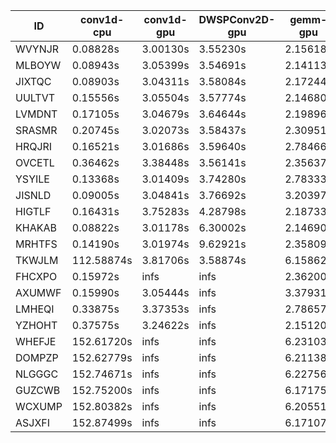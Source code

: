 |ID|conv1d-cpu|conv1d-gpu|DWSPConv2D-gpu|gemm-gpu|avg|
|-|-|-|-|-|-|
|WVYNJR|0.08828s|3.00130s|3.55230s|2.15618s|2.19951s|
|MLBOYW|0.08943s|3.05399s|3.54691s|2.14113s|2.20787s|
|JIXTQC|0.08903s|3.04311s|3.58084s|2.17244s|2.22136s|
|UULTVT|0.15556s|3.05504s|3.57774s|2.14680s|2.23379s|
|LVMDNT|0.17105s|3.04679s|3.64644s|2.19896s|2.26581s|
|SRASMR|0.20745s|3.02073s|3.58437s|2.30951s|2.28052s|
|HRQJRI|0.16521s|3.01686s|3.59640s|2.78466s|2.39078s|
|OVCETL|0.36462s|3.38448s|3.56141s|2.35637s|2.41672s|
|YSYILE|0.13368s|3.01409s|3.74280s|2.78333s|2.41847s|
|JISNLD|0.09005s|3.04841s|3.76692s|3.20397s|2.52734s|
|HIGTLF|0.16431s|3.75283s|4.28798s|2.18733s|2.59811s|
|KHAKAB|0.08822s|3.01178s|6.30002s|2.14690s|2.88673s|
|MRHTFS|0.14190s|3.01974s|9.62921s|2.35809s|3.78723s|
|TKWJLM|112.58874s|3.81706s|3.58874s|6.15862s|31.53829s|
|FHCXPO|0.15972s|infs|infs|2.36200s|infs|
|AXUMWF|0.15990s|3.05444s|infs|3.37931s|infs|
|LMHEQI|0.33875s|3.37353s|infs|2.78657s|infs|
|YZHOHT|0.37575s|3.24622s|infs|2.15120s|infs|
|WHEFJE|152.61720s|infs|infs|6.23103s|infs|
|DOMPZP|152.62779s|infs|infs|6.21138s|infs|
|NLGGGC|152.74671s|infs|infs|6.22756s|infs|
|GUZCWB|152.75200s|infs|infs|6.17175s|infs|
|WCXUMP|152.80382s|infs|infs|6.20551s|infs|
|ASJXFI|152.87499s|infs|infs|6.17107s|infs|
